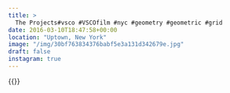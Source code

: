 ```yaml
---
title: >
  The Projects#vsco #VSCOfilm #nyc #geometry #geometric #grid
date: 2016-03-10T18:47:58+00:00
location: "Uptown, New York"
image: "/img/30bf763834376babf5e3a131d342679e.jpg"
draft: false
instagram: true
---
```


{{<photo src="/img/30bf763834376babf5e3a131d342679e.jpg">}}
